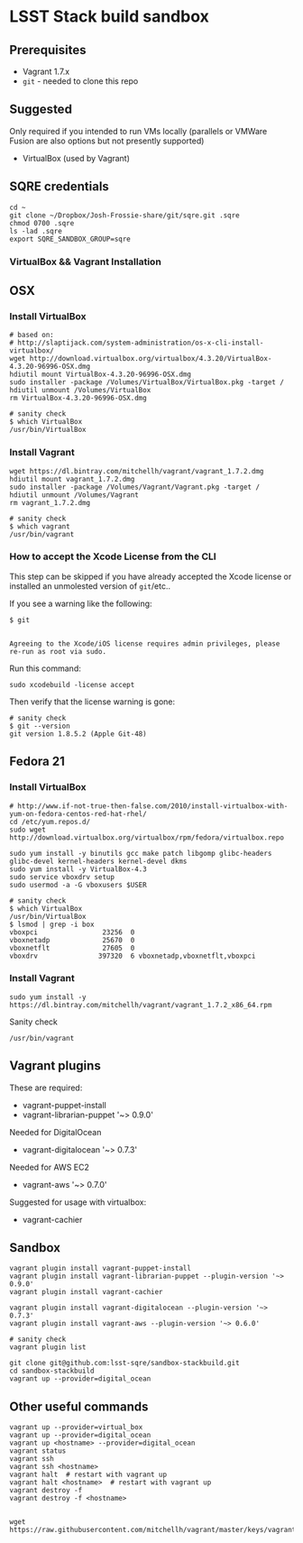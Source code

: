 LSST Stack build sandbox
========================

Prerequisites
-------------

* Vagrant 1.7.x
* `git` - needed to clone this repo

Suggested
---------

Only required if you intended to run VMs locally (parallels or VMWare Fusion
are also options but not presently supported)

* VirtualBox (used by Vagrant)

SQRE credentials
----------------

    cd ~
    git clone ~/Dropbox/Josh-Frossie-share/git/sqre.git .sqre
    chmod 0700 .sqre
    ls -lad .sqre
    export SQRE_SANDBOX_GROUP=sqre

### VirtualBox && Vagrant Installation

OSX
---

### Install VirtualBox

```shell
# based on:
# http://slaptijack.com/system-administration/os-x-cli-install-virtualbox/
wget http://download.virtualbox.org/virtualbox/4.3.20/VirtualBox-4.3.20-96996-OSX.dmg
hdiutil mount VirtualBox-4.3.20-96996-OSX.dmg
sudo installer -package /Volumes/VirtualBox/VirtualBox.pkg -target /
hdiutil unmount /Volumes/VirtualBox
rm VirtualBox-4.3.20-96996-OSX.dmg
```

```shell
# sanity check
$ which VirtualBox
/usr/bin/VirtualBox
```

### Install Vagrant

```shell
wget https://dl.bintray.com/mitchellh/vagrant/vagrant_1.7.2.dmg
hdiutil mount vagrant_1.7.2.dmg
sudo installer -package /Volumes/Vagrant/Vagrant.pkg -target /
hdiutil unmount /Volumes/Vagrant
rm vagrant_1.7.2.dmg
```

```shell
# sanity check
$ which vagrant
/usr/bin/vagrant
```
### How to accept the Xcode License from the CLI

This step can be skipped if you have already accepted the Xcode license or
installed an unmolested version of `git`/etc..

If you see a warning like the following:

```shell
$ git


Agreeing to the Xcode/iOS license requires admin privileges, please re-run as root via sudo.
```

Run this command:
```shell
sudo xcodebuild -license accept
```

Then verify that the license warning is gone:
```shell
# sanity check
$ git --version
git version 1.8.5.2 (Apple Git-48)
```

Fedora 21
---------

### Install VirtualBox

```shell
# http://www.if-not-true-then-false.com/2010/install-virtualbox-with-yum-on-fedora-centos-red-hat-rhel/
cd /etc/yum.repos.d/
sudo wget http://download.virtualbox.org/virtualbox/rpm/fedora/virtualbox.repo

sudo yum install -y binutils gcc make patch libgomp glibc-headers glibc-devel kernel-headers kernel-devel dkms
sudo yum install -y VirtualBox-4.3
sudo service vboxdrv setup
sudo usermod -a -G vboxusers $USER
```

```shell
# sanity check
$ which VirtualBox
/usr/bin/VirtualBox
$ lsmod | grep -i box
vboxpci                23256  0 
vboxnetadp             25670  0 
vboxnetflt             27605  0 
vboxdrv               397320  6 vboxnetadp,vboxnetflt,vboxpci
```

### Install Vagrant

```shell
sudo yum install -y https://dl.bintray.com/mitchellh/vagrant/vagrant_1.7.2_x86_64.rpm
```

Sanity check
```shell
/usr/bin/vagrant
```

Vagrant plugins
---------------

These are required:

* vagrant-puppet-install
* vagrant-librarian-puppet '~> 0.9.0'

Needed for DigitalOcean

* vagrant-digitalocean '~> 0.7.3'

Needed for AWS EC2

* vagrant-aws '~> 0.7.0'

Suggested for usage with virtualbox:

* vagrant-cachier

Sandbox
-------

    vagrant plugin install vagrant-puppet-install
    vagrant plugin install vagrant-librarian-puppet --plugin-version '~> 0.9.0'
    vagrant plugin install vagrant-cachier

    vagrant plugin install vagrant-digitalocean --plugin-version '~> 0.7.3'
    vagrant plugin install vagrant-aws --plugin-version '~> 0.6.0'

    # sanity check
    vagrant plugin list

    git clone git@github.com:lsst-sqre/sandbox-stackbuild.git
    cd sandbox-stackbuild
    vagrant up --provider=digital_ocean

Other useful commands
---------------------
    vagrant up --provider=virtual_box
    vagrant up --provider=digital_ocean
    vagrant up <hostname> --provider=digital_ocean
    vagrant status
    vagrant ssh
    vagrant ssh <hostname>
    vagrant halt  # restart with vagrant up
    vagrant halt <hostname>  # restart with vagrant up
    vagrant destroy -f
    vagrant destroy -f <hostname>


    wget https://raw.githubusercontent.com/mitchellh/vagrant/master/keys/vagrant.pub
